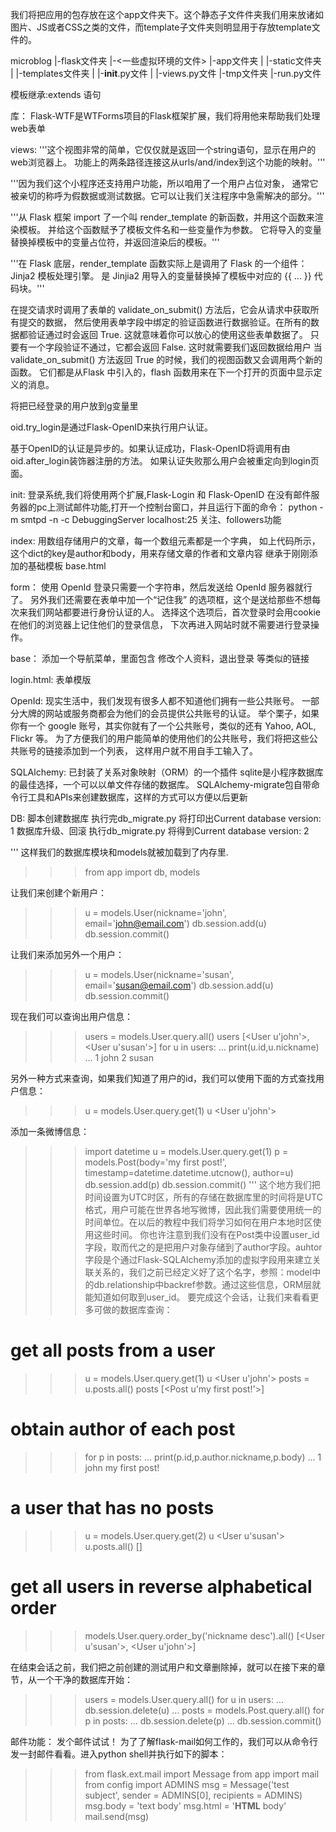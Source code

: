 我们将把应用的包存放在这个app文件夹下。这个静态子文件件夹我们用来放诸如图片、JS或者CSS之类的文件，而template子文件夹则明显用于存放template文件的。

microblog
    |-flask文件夹
    |-<一些虚拟环境的文件>
    |-app文件夹
    |  |-static文件夹
    |  |-templates文件夹
    |  |-__init__.py文件
    |  |-views.py文件
    |-tmp文件夹
    |-run.py文件



模板继承:extends 语句


库：
Flask-WTF是WTForms项目的Flask框架扩展，我们将用他来帮助我们处理web表单





views:
'''这个视图非常的简单，它仅仅就是返回一个string语句，显示在用户的web浏览器上。
功能上的两条路径连接这从urls/and/index到这个功能的映射。'''

'''因为我们这个小程序还支持用户功能，所以咱用了一个用户占位对象，
通常它被亲切的称呼为假数据或测试数据。它可以让我们关注程序中急需解决的部分。'''

'''从 Flask 框架 import 了一个叫 render_template 的新函数，并用这个函数来渲染模板。
并给这个函数赋予了模板文件名和一些变量作为参数。
它将导入的变量替换掉模板中的变量占位符，并返回渲染后的模板。'''

'''在 Flask 底层，render_template 函数实际上是调用了 Flask 的一个组件： Jinja2 模板处理引擎。
是 Jinjia2 用导入的变量替换掉了模板中对应的 {{ ... }} 代码块。'''

在提交请求时调用了表单的 validate_on_submit() 方法后，它会从请求中获取所有提交的数据，
然后使用表单字段中绑定的验证函数进行数据验证。在所有的数据都验证通过时会返回 True.
这就意味着你可以放心的使用这些表单数据了。
只要有一个字段验证不通过，它都会返回 False. 这时就需要我们返回数据给用户
当 validate_on_submit() 方法返回 True 的时候，我们的视图函数又会调用两个新的函数。
它们都是从Flask 中引入的，flash 函数用来在下一个打开的页面中显示定义的消息。

将把已经登录的用户放到g变量里

oid.try_login是通过Flask-OpenID来执行用户认证。

基于OpenID的认证是异步的。如果认证成功，Flask-OpenID将调用有由oid.after_login装饰器注册的方法。
如果认证失败那么用户会被重定向到login页面。



init:
登录系统,我们将使用两个扩展,Flask-Login 和 Flask-OpenID
在没有邮件服务器的pc上测试邮件功能,打开一个控制台窗口，并且运行下面的命令：
python -m smtpd -n -c DebuggingServer localhost:25
关注、followers功能





index:
用数组存储用户的文章，每一个数组元素都是一个字典，
如上代码所示，这个dict的key是author和body，用来存储文章的作者和文章内容
继承于刚刚添加的基础模板 base.html



form：
使用 OpenId 登录只需要一个字符串，然后发送给 OpenId 服务器就行了。
另外我们还需要在表单中加一个“记住我” 的选项框，这个是送给那些不想每次来我们网站都要进行身份认证的人。
选择这个选项后，首次登录时会用cookie在他们的浏览器上记住他们的登录信息，
下次再进入网站时就不需要进行登录操作。



base：
添加一个导航菜单，里面包含 修改个人资料，退出登录 等类似的链接


login.html:
表单模版



OpenId:
现实生活中，我们发现有很多人都不知道他们拥有一些公共账号。
一部分大牌的网站或服务商都会为他们的会员提供公共账号的认证。
举个栗子，如果你有一个 google 账号，其实你就有了一个公共账号，类似的还有 Yahoo, AOL, Flickr 等。
为了方便我们的用户能简单的使用他们的公共账号，我们将把这些公共账号的链接添加到一个列表，
这样用户就不用自手工输入了。



SQLAlchemy:
已封装了关系对象映射（ORM）的一个插件
sqlite是小程序数据库的最佳选择，一个可以以单文件存储的数据库。
SQLAlchemy-migrate包自带命令行工具和APIs来创建数据库，这样的方式可以方便以后更新

DB:
脚本创建数据库
执行完db_migrate.py 将打印出Current database version: 1
数据库升级、回滚
执行db_migrate.py 将得到Current database version: 2

'''
这样我们的数据库模块和models就被加载到了内存里.
>>> from app import db, models

让我们来创建个新用户：
>>> u = models.User(nickname='john', email='john@email.com')
>>> db.session.add(u)
>>> db.session.commit()
>>>

让我们来添加另外一个用户：
>>> u = models.User(nickname='susan', email='susan@email.com')
>>> db.session.add(u)
>>> db.session.commit()
>>>

现在我们可以查询出用户信息：
>>> users = models.User.query.all()
>>> users
[<User u'john'>, <User u'susan'>]
>>> for u in users:
...     print(u.id,u.nickname)
...
1 john
2 susan
>>>

另外一种方式来查询，如果我们知道了用户的id，我们可以使用下面的方式查找用户信息：
>>> u = models.User.query.get(1)
>>> u
<User u'john'>
>>>

添加一条微博信息：
>>> import datetime
>>> u = models.User.query.get(1)
>>> p = models.Post(body='my first post!', timestamp=datetime.datetime.utcnow(), author=u)
>>> db.session.add(p)
>>> db.session.commit()
'''
这个地方我们把时间设置为UTC时区，所有的存储在数据库里的时间将是UTC格式，用户可能在世界各地写微博，因此我们需要使用统一的时间单位。在以后的教程中我们将学习如何在用户本地时区使用这些时间。
你也许注意到我们没有在Post类中设置user_id字段，取而代之的是把用户对象存储到了author字段。auhtor字段是个通过Flask-SQLAlchemy添加的虚拟字段用来建立关联关系的，我们之前已经定义好了这个名字，参照：model中的db.relationship中backref参数。通过这些信息，ORM层就能知道如何取到user_id。
要完成这个会话，让我们来看看更多可做的数据库查询：
# get all posts from a user
>>> u = models.User.query.get(1)
>>> u
<User u'john'>
>>> posts = u.posts.all()
>>> posts
[<Post u'my first post!'>]

# obtain author of each post
>>> for p in posts:
...     print(p.id,p.author.nickname,p.body)
...
1 john my first post!

# a user that has no posts
>>> u = models.User.query.get(2)
>>> u
<User u'susan'>
>>> u.posts.all()
[]

# get all users in reverse alphabetical order
>>> models.User.query.order_by('nickname desc').all()
[<User u'susan'>, <User u'john'>]
>>>

在结束会话之前，我们把之前创建的测试用户和文章删除掉，就可以在接下来的章节，从一个干净的数据库开始：
>>> users = models.User.query.all()
>>> for u in users:
...     db.session.delete(u)
...
>>> posts = models.Post.query.all()
>>> for p in posts:
...     db.session.delete(p)
...
>>> db.session.commit()
>>>


邮件功能：
发个邮件试试！
为了了解flask-mail如何工作的，我们可以从命令行发一封邮件看看。进入python shell并执行如下的脚本：

>>> from flask.ext.mail import Message
>>> from app import mail
>>> from config import ADMINS
>>> msg = Message('test subject', sender = ADMINS[0], recipients = ADMINS)
>>> msg.body = 'text body'
>>> msg.html = '<b>HTML</b> body'
>>> mail.send(msg)
